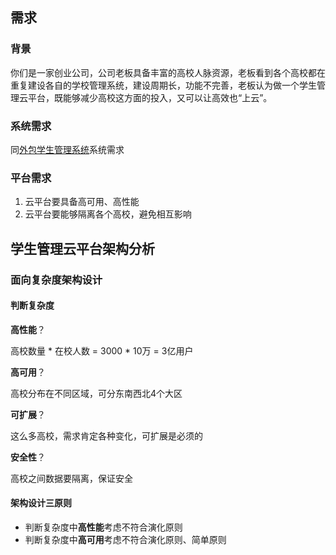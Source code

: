 ## 需求

### 背景

你们是一家创业公司，公司老板具备丰富的高校人脉资源，老板看到各个高校都在重复建设各自的学校管理系统，建设周期长，功能不完善，老板认为做一个学生管理云平台，既能够减少高校这方面的投入，又可以让高效也“上云”。

### 系统需求

同[外包学生管理系统](5_外包学生管理系统)系统需求

### 平台需求

1. 云平台要具备高可用、高性能
2. 云平台要能够隔离各个高校，避免相互影响

## 学生管理云平台架构分析

### 面向复杂度架构设计

#### 判断复杂度

**高性能**？

高校数量 * 在校人数 = 3000 * 10万 = 3亿用户

**高可用**？

高校分布在不同区域，可分东南西北4个大区

**可扩展**？

这么多高校，需求肯定各种变化，可扩展是必须的

**安全性**？

高校之间数据要隔离，保证安全

#### 架构设计三原则

- 判断复杂度中**高性能**考虑不符合演化原则
- 判断复杂度中**高可用**考虑不符合演化原则、简单原则



